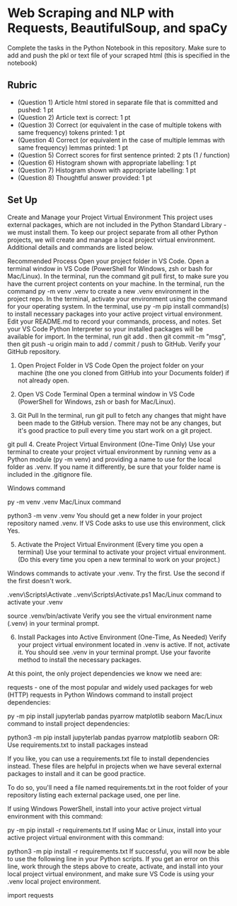 # Web Scraping and NLP with Requests, BeautifulSoup, and spaCy

Complete the tasks in the Python Notebook in this repository.
Make sure to add and push the pkl or text file of your scraped html (this is specified in the notebook)

## Rubric

* (Question 1) Article html stored in separate file that is committed and pushed: 1 pt
* (Question 2) Article text is correct: 1 pt
* (Question 3) Correct (or equivalent in the case of multiple tokens with same frequency) tokens printed: 1 pt
* (Question 4) Correct (or equivalent in the case of multiple lemmas with same frequency) lemmas printed: 1 pt
* (Question 5) Correct scores for first sentence printed: 2 pts (1 / function)
* (Question 6) Histogram shown with appropriate labelling: 1 pt
* (Question 7) Histogram shown with appropriate labelling: 1 pt
* (Question 8) Thoughtful answer provided: 1 pt

## Set Up

Create and Manage your Project Virtual Environment
This project uses external packages, which are not included in the Python Standard Library - we must install them. To keep our project separate from all other Python projects, we will create and manage a local project virtual environment. Additional details and commands are listed below.

Recommended Process
Open your project folder in VS Code.
Open a terminal window in VS Code (PowerShell for Windows, zsh or bash for Mac/Linux).
In the terminal, run the command git pull first, to make sure you have the current project contents on your machine.
In the terminal, run the command py -m venv .venv to create a new .venv environment in the project repo.
In the terminal, activate your environment using the command for your operating system.
In the terminal, use py -m pip install command(s) to install necessary packages into your active project virtual environment.
Edit your README.md to record your commands, process, and notes.
Set your VS Code Python Interpreter so your installed packages will be available for import.
In the terminal, run git add . then git commit -m "msg", then git push -u origin main to add / commit / push to GitHub.
Verify your GitHub repository.
1. Open Project Folder in VS Code
Open the project folder on your machine (the one you cloned from GitHub into your Documents folder) if not already open.

2. Open VS Code Terminal
Open a terminal window in VS Code (PowerShell for Windows, zsh or bash for Mac/Linux).

3. Git Pull
In the terminal, run git pull to fetch any changes that might have been made to the GitHub version. There may not be any changes, but it's good practice to pull every time you start work on a git project.

git pull
4. Create Project Virtual Environment (One-Time Only)
Use your terminal to create your project virtual environment by running venv as a Python module (py -m venv) and providing a name to use for the local folder as .venv. If you name it differently, be sure that your folder name is included in the .gitignore file.

Windows command

py -m venv .venv
Mac/Linux command

python3 -m venv .venv
You should get a new folder in your project repository named .venv. If VS Code asks to use use this environment, click Yes.

5. Activate the Project Virtual Environment (Every time you open a terminal)
Use your terminal to activate your project virtual environment. (Do this every time you open a new terminal to work on your project.)

Windows commands to activate your .venv. Try the first. Use the second if the first doesn't work.

.venv\Scripts\Activate
.\.venv\Scripts\Activate.ps1
Mac/Linux command to activate your .venv

source .venv/bin/activate
Verify you see the virtual environment name (.venv) in your terminal prompt.

6. Install Packages into Active Environment (One-Time, As Needed)
Verify your project virtual environment located in .venv is active. If not, activate it. You should see .venv in your terminal prompt. Use your favorite method to install the necessary packages.

At this point, the only project dependencies we know we need are:

requests - one of the most popular and widely used packages for web (HTTP) requests in Python
Windows command to install project dependencies:

py -m pip install jupyterlab pandas pyarrow matplotlib seaborn
Mac/Linux command to install project dependencies:

python3 -m pip install jupyterlab pandas pyarrow matplotlib seaborn
OR: Use requirements.txt to install packages instead

If you like, you can use a requirements.txt file to install dependencies instead. These files are helpful in projects when we have several external packages to install and it can be good practice.

To do so, you'll need a file named requirements.txt in the root folder of your repository listing each external package used, one per line.

If using Windows PowerShell, install into your active project virtual environment with this command:

py -m pip install -r requirements.txt
If using Mac or Linux, install into your active project virtual environment with this command:

python3 -m pip install -r requirements.txt
If successful, you will now be able to use the following line in your Python scripts. If you get an error on this line, work through the steps above to create, activate, and install into your local project virtual environment, and make sure VS Code is using your .venv local project environment.

import requests

